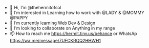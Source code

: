 - 👋 Hi, I’m @thehermitofsol
- 👀 I’m interested in Learning how to work with @LADY & @MOMMY @PAPPY
- 🌱 I’m currently learning Web Dev & Design
- 💞️ I’m looking to collaborate on Anything in my range
- 📫 How to reach me https://hermit.tiny.us/behance or WhatsAp https://wa.me/message/7UFCKRQQ2HHWH1 

<!---
thehermitofsol/thehermitofsol is a ✨ special ✨ repository because its `README.md` (this file) appears on your GitHub profile.
You can click the Preview link to take a look at your changes.
--->
